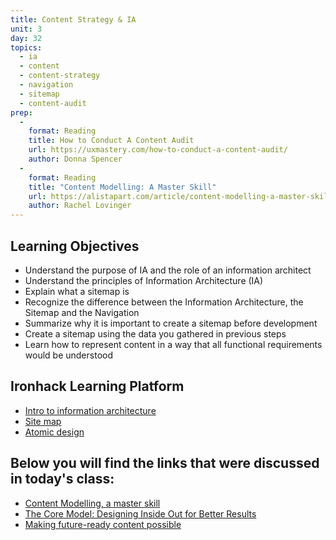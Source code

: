 ```yaml
---
title: Content Strategy & IA
unit: 3
day: 32
topics:
  - ia
  - content
  - content-strategy
  - navigation
  - sitemap
  - content-audit
prep:
  -
    format: Reading
    title: How to Conduct A Content Audit
    url: https://uxmastery.com/how-to-conduct-a-content-audit/
    author: Donna Spencer
  -
    format: Reading
    title: "Content Modelling: A Master Skill"
    url: https://alistapart.com/article/content-modelling-a-master-skill
    author: Rachel Lovinger
---
```


Learning Objectives
----------

- Understand the purpose of IA and the role of an information architect
- Understand the principles of Information Architecture (IA)
- Explain what a sitemap is
- Recognize the difference between the Information Architecture, the Sitemap and the Navigation
- Summarize why it is important to create a sitemap before development
- Create a sitemap using the data you gathered in previous steps
- Learn how to represent content in a way that all functional requirements would be understood


Ironhack Learning Platform
----------

- [Intro to information architecture](http://learn.ironhack.com/#/learning_unit/7033)
- [Site map](http://learn.ironhack.com/#/learning_unit/7037)
- [Atomic design](http://learn.ironhack.com/#/learning_unit/7068)


Below you will find the links that were discussed in today's class:
----------

- [Content Modelling, a master skill](https://alistapart.com/article/content-modelling-a-master-skill)
- [The Core Model: Designing Inside Out for Better Results](https://alistapart.com/article/the-core-model-designing-inside-out-for-better-results)
- [Making future-ready content possible](https://rosenfeldmedia.com/content-everywhere/content-modeling/)
